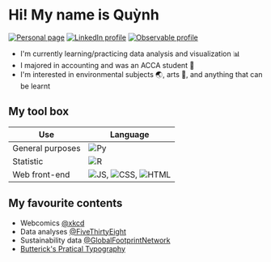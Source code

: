 # Hi! My name is Quỳnh

[![Personal page](https://img.shields.io/badge/-@quynhvng-white?style=flat)](https://quynhvng.github.io/)
[![LinkedIn profile](https://img.shields.io/badge/-LinkedIn-0A66C2?style=flat&logo=linkedin)](https://www.linkedin.com/in/quynhvng/)
[![Observable profile](https://img.shields.io/badge/-Observable-353E58?style=flat&logo=observable)](https://observablehq.com/@quynhvng)

- I'm currently learning/practicing data analysis and visualization 📊
- I majored in accounting and was an ACCA student 🧮
- I'm interested in environmental subjects 🌏, arts 🧵, and anything that can be learnt

## My tool box

| Use              | Language |
| ---------------- | -------- |
| General purposes | ![Py](https://img.shields.io/badge/-Python-white?style=flat-square&logo=python) |
| Statistic        | ![R](https://img.shields.io/badge/-R-white?style=flat-square&logo=r&labelColor=276DC3) |
| Web front-end    | ![JS](https://img.shields.io/badge/-Javascript-white?style=flat-square&logo=javascript&labelColor=black), ![CSS](https://img.shields.io/badge/-CSS-white?style=flat-square&logo=css3&logoColor=1572B6), ![HTML](https://img.shields.io/badge/-HTML-white?style=flat-square&logo=html5) |

## My favourite contents

- Webcomics [@xkcd](https://xkcd.com/)
- Data analyses [@FiveThirtyEight](https://fivethirtyeight.com/)
- Sustainability data [@GlobalFootprintNetwork](https://www.footprintnetwork.org/)
- [Butterick's Pratical Typography](https://practicaltypography.com/)
